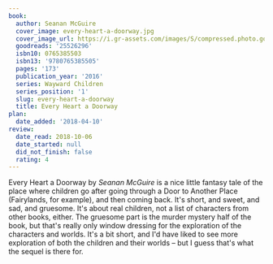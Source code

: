 ```yaml
---
book:
  author: Seanan McGuire
  cover_image: every-heart-a-doorway.jpg
  cover_image_url: https://i.gr-assets.com/images/S/compressed.photo.goodreads.com/books/1431438555l/25526296._SX98_.jpg
  goodreads: '25526296'
  isbn10: 0765385503
  isbn13: '9780765385505'
  pages: '173'
  publication_year: '2016'
  series: Wayward Children
  series_position: '1'
  slug: every-heart-a-doorway
  title: Every Heart a Doorway
plan:
  date_added: '2018-04-10'
review:
  date_read: 2018-10-06
  date_started: null
  did_not_finish: false
  rating: 4
---
```


Every Heart a Doorway by *Seanan McGuire* is a nice little fantasy tale of the place where children go after going through a Door to Another Place (Fairylands, for example), and then coming back. It's short, and sweet, and sad, and gruesome. It's about real children, not a list of characters from other books, either. The gruesome part is the murder mystery half of the book, but that's really only window dressing for the exploration of the characters and worlds. It's a bit short, and I'd have liked to see more exploration of both the children and their worlds – but I guess that's what the sequel is there for.
